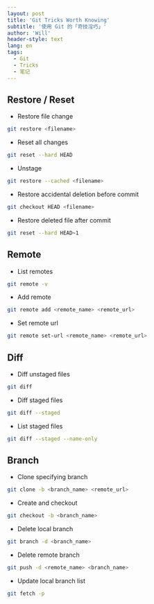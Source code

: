```yaml
---
layout: post
title: 'Git Tricks Worth Knowing'
subtitle: '使用 Git 的「奇技淫巧」'
author: 'Will'
header-style: text
lang: en
tags:
  - Git
  - Tricks
  - 笔记
---
```


## Restore / Reset

- Restore file change

```bash
git restore <filename>
```

- Reset all changes

```bash
git reset --hard HEAD
```

- Unstage

```bash
git restore --cached <filename>
```

- Restore accidental deletion before commit

```bash
git checkout HEAD <filename>
```

- Restore deleted file after commit

```bash
git reset --hard HEAD~1
```

## Remote

- List remotes

```bash
git remote -v
```

- Add remote

```bash
git remote add <remote_name> <remote_url>
```

- Set remote url

```bash
git remote set-url <remote_name> <remote_url>
```

## Diff

- Diff unstaged files

```bash
git diff
```

- Diff staged files

```bash
git diff --staged
```

- List staged files

```bash
git diff --staged --name-only
```

## Branch

- Clone specifying branch

```bash
git clone -b <branch_name> <remote_url>
```

- Create and checkout

```bash
git checkout -b <branch_name>
```

- Delete local branch

```bash
git branch -d <branch_name>
```

- Delete remote branch

```bash
git push -d <remote_name> <branch_name>
```

- Update local branch list

```bash
git fetch -p
```
